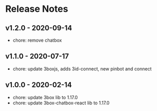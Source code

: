 # Release Notes

## v1.2.0 - 2020-09-14
* chore: remove chatbox

## v1.1.0 - 2020-07-17
* chore: update 3boxjs, adds 3id-connect, new pinbot and connect

## v1.0.0 - 2020-02-14
* chore: update 3box lib to 1.17.0
* chore: update 3box-chatbox-react lib to 1.17.0
